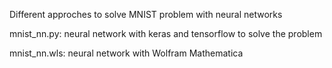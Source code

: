 Different approches to solve MNIST problem with neural networks

mnist_nn.py: neural network with keras and tensorflow to solve the problem

mnist_nn.wls: neural network with Wolfram Mathematica
